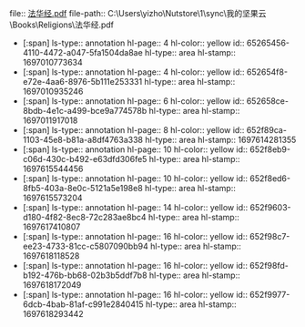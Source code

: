 file:: [法华经.pdf](C:\Users\yizho\Nutstore\1\sync\我的坚果云\Books\Religions\法华经.pdf)
file-path:: C:\Users\yizho\Nutstore\1\sync\我的坚果云\Books\Religions\法华经.pdf

- [:span]
  ls-type:: annotation
  hl-page:: 4
  hl-color:: yellow
  id:: 65265456-4110-4472-a047-5fa1504da8ae
  hl-type:: area
  hl-stamp:: 1697010773634
- [:span]
  ls-type:: annotation
  hl-page:: 4
  hl-color:: yellow
  id:: 652654f8-e72e-4aa6-8976-5b111e253331
  hl-type:: area
  hl-stamp:: 1697010935246
- [:span]
  ls-type:: annotation
  hl-page:: 6
  hl-color:: yellow
  id:: 652658ce-8bdb-4e1c-a499-bce9a774578b
  hl-type:: area
  hl-stamp:: 1697011917018
- [:span]
  ls-type:: annotation
  hl-page:: 8
  hl-color:: yellow
  id:: 652f89ca-1103-45e8-b81a-a8df4763a338
  hl-type:: area
  hl-stamp:: 1697614281355
- [:span]
  ls-type:: annotation
  hl-page:: 10
  hl-color:: yellow
  id:: 652f8eb9-c06d-430c-b492-e63dfd306fe5
  hl-type:: area
  hl-stamp:: 1697615544456
- [:span]
  ls-type:: annotation
  hl-page:: 10
  hl-color:: yellow
  id:: 652f8ed6-8fb5-403a-8e0c-5121a5e198e8
  hl-type:: area
  hl-stamp:: 1697615573204
- [:span]
  ls-type:: annotation
  hl-page:: 14
  hl-color:: yellow
  id:: 652f9603-d180-4f82-8ec8-72c283ae8bc4
  hl-type:: area
  hl-stamp:: 1697617410807
- [:span]
  ls-type:: annotation
  hl-page:: 16
  hl-color:: yellow
  id:: 652f98c7-ee23-4733-81cc-c5807090bb94
  hl-type:: area
  hl-stamp:: 1697618118528
- [:span]
  ls-type:: annotation
  hl-page:: 16
  hl-color:: yellow
  id:: 652f98fd-b192-476b-bb68-02b3b5ddf7b8
  hl-type:: area
  hl-stamp:: 1697618172049
- [:span]
  ls-type:: annotation
  hl-page:: 16
  hl-color:: yellow
  id:: 652f9977-6dcb-4bab-81af-c991e2840415
  hl-type:: area
  hl-stamp:: 1697618293442